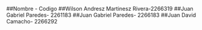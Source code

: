 ##Nombre - Codigo
##Wilson Andresz Martinesz Rivera-2266319
##Juan Gabriel Paredes- 2261183
##Juan Gabriel Paredes- 2266183
##Juan David Camacho- 2266292
